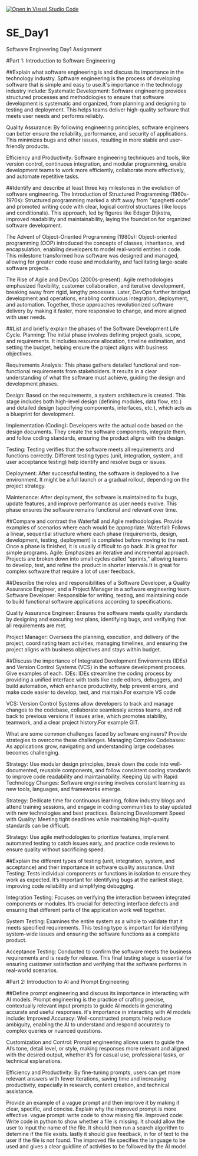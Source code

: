 [![Open in Visual Studio Code](https://classroom.github.com/assets/open-in-vscode-2e0aaae1b6195c2367325f4f02e2d04e9abb55f0b24a779b69b11b9e10269abc.svg)](https://classroom.github.com/online_ide?assignment_repo_id=16949611&assignment_repo_type=AssignmentRepo)
# SE_Day1
Software Engineering Day1 Assignment

#Part 1: Introduction to Software Engineering

##Explain what software engineering is and discuss its importance in the technology industry.
Spftware engineering is the process of developing software that is simple and easy to use.It's importance in the technology industry include:
Systematic Development: Software engineering provides structured processes and methodologies to ensure that software development is systematic and organized, from planning and designing to testing and deployment. This helps teams deliver high-quality software that meets user needs and performs reliably.

Quality Assurance: By following engineering principles, software engineers can better ensure the reliability, performance, and security of applications. This minimizes bugs and other issues, resulting in more stable and user-friendly products.

Efficiency and Productivity: Software engineering techniques and tools, like version control, continuous integration, and modular programming, enable development teams to work more efficiently, collaborate more effectively, and automate repetitive tasks.

##Identify and describe at least three key milestones in the evolution of software engineering.
The Introduction of Structured Programming (1960s-1970s): Structured programming marked a shift away from "spaghetti code" and promoted writing code with clear, logical control structures (like loops and conditionals). This approach, led by figures like Edsger Dijkstra, improved readability and maintainability, laying the foundation for organized software development.

The Advent of Object-Oriented Programming (1980s): Object-oriented programming (OOP) introduced the concepts of classes, inheritance, and encapsulation, enabling developers to model real-world entities in code. This milestone transformed how software was designed and managed, allowing for greater code reuse and modularity, and facilitating large-scale software projects.

The Rise of Agile and DevOps (2000s-present): Agile methodologies emphasized flexibility, customer collaboration, and iterative development, breaking away from rigid, lengthy processes. Later, DevOps further bridged development and operations, enabling continuous integration, deployment, and automation. Together, these approaches revolutionized software delivery by making it faster, more responsive to change, and more aligned with user needs.

##List and briefly explain the phases of the Software Development Life Cycle.
Planning: The initial phase involves defining project goals, scope, and requirements. It includes resource allocation, timeline estimation, and setting the budget, helping ensure the project aligns with business objectives.

Requirements Analysis: This phase gathers detailed functional and non-functional requirements from stakeholders. It results in a clear understanding of what the software must achieve, guiding the design and development phases.

Design: Based on the requirements, a system architecture is created. This stage includes both high-level design (defining modules, data flow, etc.) and detailed design (specifying components, interfaces, etc.), which acts as a blueprint for development.

Implementation (Coding): Developers write the actual code based on the design documents. They create the software components, integrate them, and follow coding standards, ensuring the product aligns with the design.

Testing: Testing verifies that the software meets all requirements and functions correctly. Different testing types (unit, integration, system, and user acceptance testing) help identify and resolve bugs or issues.

Deployment: After successful testing, the software is deployed to a live environment. It might be a full launch or a gradual rollout, depending on the project strategy.

Maintenance: After deployment, the software is maintained to fix bugs, update features, and improve performance as user needs evolve. This phase ensures the software remains functional and relevant over time.

##Compare and contrast the Waterfall and Agile methodologies. Provide examples of scenarios where each would be appropriate.
Waterfall: Follows a linear, sequential structure where each phase (requirements, design, development, testing, deployment) is completed before moving to the next. Once a phase is finished, it is usually difficult to go back .It is great for simple programs.
Agile: Emphasizes an iterative and incremental approach. Projects are broken down into small cycles called "sprints," allowing teams to develop, test, and refine the product in shorter intervals.It is great for complex software that require a lot of user feedback.

##Describe the roles and responsibilities of a Software Developer, a Quality Assurance Engineer, and a Project Manager in a software engineering team.
Software Developer: Responsible for writing, testing, and maintaining code to build functional software applications according to specifications.

Quality Assurance Engineer: Ensures the software meets quality standards by designing and executing test plans, identifying bugs, and verifying that all requirements are met.

Project Manager: Oversees the planning, execution, and delivery of the project, coordinating team activities, managing timelines, and ensuring the project aligns with business objectives and stays within budget.

##Discuss the importance of Integrated Development Environments (IDEs) and Version Control Systems (VCS) in the software development process. Give examples of each.
IDEs: IDEs streamline the coding process by providing a unified interface with tools like code editors, debuggers, and build automation, which enhance productivity, help prevent errors, and make code easier to develop, test, and maintain.For example VS code

VCS: Version Control Systems allow developers to track and manage changes to the codebase, collaborate seamlessly across teams, and roll back to previous versions if issues arise, which promotes stability, teamwork, and a clear project history.For example GIT.

What are some common challenges faced by software engineers? Provide strategies to overcome these challenges.
Managing Complex Codebases: As applications grow, navigating and understanding large codebases becomes challenging.

Strategy: Use modular design principles, break down the code into well-documented, reusable components, and follow consistent coding standards to improve code readability and maintainability.
Keeping Up with Rapid Technology Changes: Software engineering involves constant learning as new tools, languages, and frameworks emerge.

Strategy: Dedicate time for continuous learning, follow industry blogs and attend training sessions, and engage in coding communities to stay updated with new technologies and best practices.
Balancing Development Speed with Quality: Meeting tight deadlines while maintaining high-quality standards can be difficult.

Strategy: Use agile methodologies to prioritize features, implement automated testing to catch issues early, and practice code reviews to ensure quality without sacrificing speed.

##Explain the different types of testing (unit, integration, system, and acceptance) and their importance in software quality assurance.
Unit Testing: Tests individual components or functions in isolation to ensure they work as expected. It’s important for identifying bugs at the earliest stage, improving code reliability and simplifying debugging.

Integration Testing: Focuses on verifying the interaction between integrated components or modules. It’s crucial for detecting interface defects and ensuring that different parts of the application work well together.

System Testing: Examines the entire system as a whole to validate that it meets specified requirements. This testing type is important for identifying system-wide issues and ensuring the software functions as a complete product.

Acceptance Testing: Conducted to confirm the software meets the business requirements and is ready for release. This final testing stage is essential for ensuring customer satisfaction and verifying that the software performs in real-world scenarios.



#Part 2: Introduction to AI and Prompt Engineering


##Define prompt engineering and discuss its importance in interacting with AI models.
Prompt engineering is the practice of crafting precise, contextually relevant input prompts to guide AI models in generating accurate and useful responses. 
it's importance in interacting with AI models include:
Improved Accuracy: Well-constructed prompts help reduce ambiguity, enabling the AI to understand and respond accurately to complex queries or nuanced questions.

Customization and Control: Prompt engineering allows users to guide the AI’s tone, detail level, or style, making responses more relevant and aligned with the desired output, whether it’s for casual use, professional tasks, or technical explanations.

Efficiency and Productivity: By fine-tuning prompts, users can get more relevant answers with fewer iterations, saving time and increasing productivity, especially in research, content creation, and technical assistance.

Provide an example of a vague prompt and then improve it by making it clear, specific, and concise. Explain why the improved prompt is more effective.
vague prompt: write code to show missing file.
Improved code: Write code in python to show whether a file is missing. It should allow the user to input the name of the file. It should then run a search algorithm to detemine if the file exists. lastly it should give feedback, in for of text to the user if the file is not found.
The improved file specifies the language to be used and gives a clear guidline of activities to be followed by the AI model.
